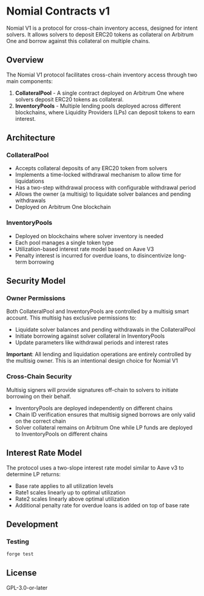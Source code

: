 # Nomial Contracts v1

Nomial V1 is a protocol for cross-chain inventory access, designed for intent solvers. It allows solvers to deposit ERC20 tokens as collateral on Arbitrum One and borrow against this collateral on multiple chains.

## Overview

The Nomial V1 protocol facilitates cross-chain inventory access through two main components:
1. **CollateralPool** - A single contract deployed on Arbitrum One where solvers deposit ERC20 tokens as collateral.
2. **InventoryPools** - Multiple lending pools deployed across different blockchains, where Liquidity Providers (LPs) can deposit tokens to earn interest.

## Architecture

### CollateralPool
- Accepts collateral deposits of any ERC20 token from solvers
- Implements a time-locked withdrawal mechanism to allow time for liquidations
- Has a two-step withdrawal process with configurable withdrawal period
- Allows the owner (a multisig) to liquidate solver balances and pending withdrawals
- Deployed on Arbitrum One blockchain

### InventoryPools
- Deployed on blockchains where solver inventory is needed
- Each pool manages a single token type
- Utilization-based interest rate model based on Aave V3
- Penalty interest is incurred for overdue loans, to disincentivize long-term borrowing


## Security Model

### Owner Permissions
Both CollateralPool and InventoryPools are controlled by a multisig smart account. This multisig has exclusive permissions to:
- Liquidate solver balances and pending withdrawals in the CollateralPool
- Initiate borrowing against solver collateral in InventoryPools
- Update parameters like withdrawal periods and interest rates

**Important**: All lending and liquidation operations are entirely controlled by the multisig owner. This is an intentional design choice for Nomial V1

### Cross-Chain Security

Multisig signers will provide signatures off-chain to solvers to initiate borrowing on their behalf.

- InventoryPools are deployed independently on different chains
- Chain ID verification ensures that multisig signed borrows are only valid on the correct chain
- Solver collateral remains on Arbitrum One while LP funds are deployed to InventoryPools on different chains

## Interest Rate Model

The protocol uses a two-slope interest rate model similar to Aave v3 to determine LP returns:
- Base rate applies to all utilization levels
- Rate1 scales linearly up to optimal utilization
- Rate2 scales linearly above optimal utilization
- Additional penalty rate for overdue loans is added on top of base rate

## Development

### Testing
```bash
forge test
```

## License

GPL-3.0-or-later

